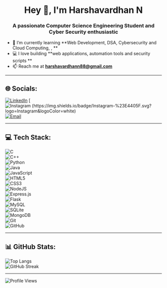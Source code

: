<h1 align="center">Hey 👋, I'm Harshavardhan N</h1>

<h3 align="center">A passionate Computer Science Engineering Student and Cyber Security enthusiastic</h3>

- 🌱 I’m currently learning **Web Development, DSA, Cybersecurity and Cloud Computing, , **
- 💻 I love building **web applications, automation tools and security scripts **
- 📫 Reach me at **harshavardhann88@gmail.com**

---

## 🌐 Socials:
[![LinkedIn](https://img.shields.io/badge/LinkedIn-%230077B5.svg?logo=linkedin&logoColor=white)](https://linkedin.com/in/yourlinkedin)  [![Instagram (https://img.shields.io/badge/Instagram-%23E4405F.svg?logo=Instagram&logoColor=white)](https://instagram.com/yourinstagram)  [![Email](https://img.shields.io/badge/Email-D14836?logo=gmail&logoColor=white)](mailto:your_email_here)  

---

## 💻 Tech Stack:
![C](https://img.shields.io/badge/c-%2300599C.svg?style=for-the-badge&logo=c&logoColor=white)  
![C++](https://img.shields.io/badge/c++-%2300599C.svg?style=for-the-badge&logo=c%2B%2B&logoColor=white)  
![Python](https://img.shields.io/badge/python-3670A0?style=for-the-badge&logo=python&logoColor=ffdd54)  
![Java](https://img.shields.io/badge/java-%23ED8B00.svg?style=for-the-badge&logo=openjdk&logoColor=white)  
![JavaScript](https://img.shields.io/badge/javascript-%23323330.svg?style=for-the-badge&logo=javascript&logoColor=%23F7DF1E)  
![HTML5](https://img.shields.io/badge/html5-%23E34F26.svg?style=for-the-badge&logo=html5&logoColor=white)  
![CSS3](https://img.shields.io/badge/css3-%231572B6.svg?style=for-the-badge&logo=css3&logoColor=white)  
![NodeJS](https://img.shields.io/badge/node.js-6DA55F?style=for-the-badge&logo=node.js&logoColor=white)  
![Express.js](https://img.shields.io/badge/express.js-%23404d59.svg?style=for-the-badge&logo=express&logoColor=%2361DAFB)  
![Flask](https://img.shields.io/badge/flask-%23000.svg?style=for-the-badge&logo=flask&logoColor=white)  
![MySQL](https://img.shields.io/badge/mysql-4479A1.svg?style=for-the-badge&logo=mysql&logoColor=white)  
![SQLite](https://img.shields.io/badge/sqlite-%2307405e.svg?style=for-the-badge&logo=sqlite&logoColor=white)  
![MongoDB](https://img.shields.io/badge/MongoDB-%234ea94b.svg?style=for-the-badge&logo=mongodb&logoColor=white)  
![Git](https://img.shields.io/badge/git-%23F05033.svg?style=for-the-badge&logo=git&logoColor=white)  
![GitHub](https://img.shields.io/badge/github-%23121011.svg?style=for-the-badge&logo=github&logoColor=white)  

---

## 📊 GitHub Stats:
![Top Langs](https://github-readme-stats.vercel.app/api/top-langs/?username=yourgithubusername&layout=compact&theme=tokyonight&hide_border=false)  
![GitHub Streak](https://nirzak-streak-stats.vercel.app/?user=yourgithubusername&theme=tokyonight&hide_border=false)  

---

![Profile Views](https://komarev.com/ghpvc/?username=yourgithubusername&label=Profile%20views&color=0e75b6&style=for-the-badge)  
